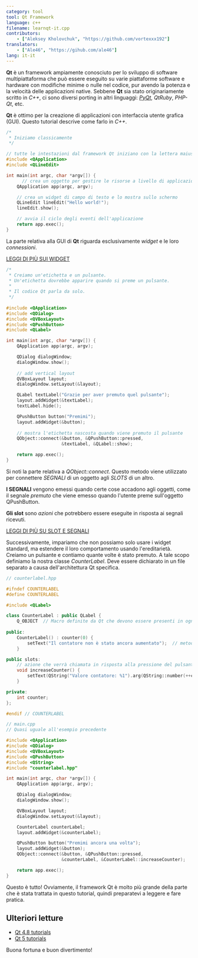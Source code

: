 ```yaml
---
category: tool
tool: Qt Framework
language: c++
filename: learnqt-it.cpp
contributors:
    - ["Aleksey Kholovchuk", "https://github.com/vortexxx192"]
translators:
    - ["Ale46", "https://gihub.com/ale46"]
lang: it-it
---
```


**Qt** è un framework ampiamente conosciuto per lo sviluppo di software multipiattaforma che può essere eseguito su varie piattaforme software e hardware con modifiche minime o nulle nel codice, pur avendo la potenza e la velocità delle applicazioni native. Sebbene **Qt** sia stato originariamente scritto in *C++*, ci sono diversi porting in altri linguaggi: *[PyQt](https://learnxinyminutes.com/docs/pyqt/)*, *QtRuby*, *PHP-Qt*, etc.

**Qt** è ottimo per la creazione di applicazioni con interfaccia utente grafica (GUI). Questo tutorial descrive come farlo in *C++*.

```c++
/*
 * Iniziamo classicamente
 */

// tutte le intestazioni dal framework Qt iniziano con la lettera maiuscola 'Q'
#include <QApplication>
#include <QLineEdit>

int main(int argc, char *argv[]) {
	  // crea un oggetto per gestire le risorse a livello di applicazione
    QApplication app(argc, argv);

    // crea un widget di campo di testo e lo mostra sullo schermo
    QLineEdit lineEdit("Hello world!");
    lineEdit.show();

    // avvia il ciclo degli eventi dell'applicazione
    return app.exec();
}
```

La parte relativa alla GUI di **Qt** riguarda esclusivamente *widget* e le loro *connessioni*.

[LEGGI DI PIÙ SUI WIDGET](http://doc.qt.io/qt-5/qtwidgets-index.html)

```c++
/*
 * Creiamo un'etichetta e un pulsante.
 * Un'etichetta dovrebbe apparire quando si preme un pulsante.
 * 
 * Il codice Qt parla da solo.
 */
 
#include <QApplication>
#include <QDialog>
#include <QVBoxLayout>
#include <QPushButton>
#include <QLabel>

int main(int argc, char *argv[]) {
    QApplication app(argc, argv);

    QDialog dialogWindow;
    dialogWindow.show();
    
    // add vertical layout 
    QVBoxLayout layout;
    dialogWindow.setLayout(&layout);  

    QLabel textLabel("Grazie per aver premuto quel pulsante");
    layout.addWidget(&textLabel);
    textLabel.hide();

    QPushButton button("Premimi");
    layout.addWidget(&button);
    
    // mostra l'etichetta nascosta quando viene premuto il pulsante
    QObject::connect(&button, &QPushButton::pressed,
                     &textLabel, &QLabel::show);

    return app.exec();
}
```

Si noti la parte relativa a *QObject::connect*. Questo metodo viene utilizzato per connettere *SEGNALI* di un oggetto agli *SLOTS* di un altro.

**I SEGNALI** vengono emessi quando certe cose accadono agli oggetti, come il segnale *premuto* che viene emesso quando l'utente preme sull'oggetto QPushButton.

**Gli slot** sono *azioni* che potrebbero essere eseguite in risposta ai segnali ricevuti.

[LEGGI DI PIÙ SU SLOT E SEGNALI](http://doc.qt.io/qt-5/signalsandslots.html)


Successivamente, impariamo che non possiamo solo usare i widget standard, ma estendere il loro comportamento usando l'ereditarietà. Creiamo un pulsante e contiamo quante volte è stato premuto. A tale scopo definiamo la nostra classe *CounterLabel*. Deve essere dichiarato in un file separato a causa dell'architettura Qt specifica.

```c++
// counterlabel.hpp

#ifndef COUNTERLABEL
#define COUNTERLABEL

#include <QLabel>

class CounterLabel : public QLabel {
    Q_OBJECT  // Macro definite da Qt che devono essere presenti in ogni widget personalizzato
    
public:
    CounterLabel() : counter(0) {
        setText("Il contatore non è stato ancora aumentato");  // metodo di QLabel
    }

public slots:
    // azione che verrà chiamata in risposta alla pressione del pulsante
    void increaseCounter() {
        setText(QString("Valore contatore: %1").arg(QString::number(++counter)));
    }

private:
    int counter;
};

#endif // COUNTERLABEL
```

```c++
// main.cpp
// Quasi uguale all'esempio precedente

#include <QApplication>
#include <QDialog>
#include <QVBoxLayout>
#include <QPushButton>
#include <QString>
#include "counterlabel.hpp"

int main(int argc, char *argv[]) {
    QApplication app(argc, argv);

    QDialog dialogWindow;
    dialogWindow.show();

    QVBoxLayout layout;
    dialogWindow.setLayout(&layout);

    CounterLabel counterLabel;
    layout.addWidget(&counterLabel);

    QPushButton button("Premimi ancora una volta");
    layout.addWidget(&button);
    QObject::connect(&button, &QPushButton::pressed,
                     &counterLabel, &CounterLabel::increaseCounter);

    return app.exec();
}
```

Questo è tutto! Ovviamente, il framework Qt è molto più grande della parte che è stata trattata in questo tutorial, quindi preparatevi a leggere e fare pratica.

## Ulteriori letture

- [Qt 4.8 tutorials](http://doc.qt.io/qt-4.8/tutorials.html)
- [Qt 5 tutorials](http://doc.qt.io/qt-5/qtexamplesandtutorials.html)

Buona fortuna e buon divertimento!
